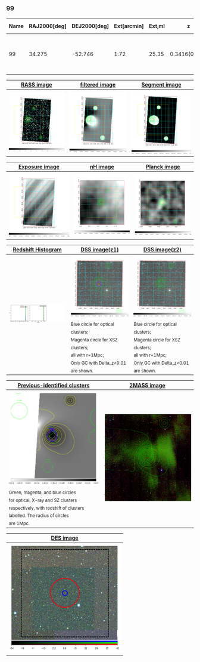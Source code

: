 <div STYLE="page-break-after: always;"></div>

### 99

|Name|RAJ2000[deg]|DEJ2000[deg] |Ext[arcmin]| Ext,ml | z | z_src| C|GC(XSZ,Delta_z<0.01)| GC(OPT,Delta_z<0.01)|GC| R_sig[arcmin] | R500[arcmin] | R500[Mpc]| CRsig[c/s] | CR500[c/s] |L500[1E44 erg/s]|F500[1E-12 erg/s/cm^2]| M500[1E14 Msun]|Tx[keV]|Cnt_sig|Beta|Rc[arcmin]|Comment|Alias|
|---|---|---|---|---|---|------|---|--------|---------|----------|---|---|---|---|---|---|---|---|---|---|---|---|---|---|
|99| 34.275| -52.746| 1.72| 25.35| 0.3416(0.000)| z_xsz| B| B15, H13, MCXC, Tar| N| B15, H13, MCXC, N, PSZ2, Tar, W| 7.338| 4.378| 1.277| 0.147(0.036)| 0.138(0.034)| 10.828(1.172)| 2.778(0.301)| 8.45(0.41)| 8.96(0.28)| 55.3| 0.902(-0.111+0.070)| 4.142(-0.665+0.525)| -| k161|

|[RASS image](../image/99/99_img.pdf)|[filtered image](../image/99/99_fil.pdf)|[Segment image](../image/99/99_seg.pdf)|
|-------------------|--------------------|-------------------|
| <img src="../image/99/99_img.png" width="300">  | <img src="../image/99/99_fil.png" width="300">   | <img src="../image/99/99_seg.png" width="300">  |

|[Exposure image](../image/99/99_mex.pdf)| [nH image](../image/99/99_nh.pdf)| [Planck image](../image/99/99_p.pdf)|
|-------------------|--------------------|-------------------|
|<img src="../image/99/99_mex.png" width="300">   | <img src="../image/99/99_nh.png" width="300">    | <img src="../image/99/99_p.png" width="300"> |

|[Redshift Histogram](../image/99/99_zg.pdf) | [DSS image(z1)](../image/99/99_dss_z1.pdf)      |  [DSS image(z2)](../image/99/99_dss_z2.pdf)    |
|-------------------|--------------------|-------------------|
|<img src="../image/99/99_zg.png" width="300"> |<img src="../image/99/99_dss_z1.png" width="300"> <sub><br>Blue circle for optical clusters; <br>Magenta circle for XSZ clusters; <br>all with r=1Mpc; <br>Only GC with Delta_z<0.01 are shown. </sub>| <img src="../image/99/99_dss_z2.png" width="300"><sub><br>Blue circle for optical clusters; <br>Magenta circle for XSZ clusters; <br>all with r=1Mpc; <br>Only GC with Delta_z<0.01 are shown. </sub> |

|[Previous-identified clusters](../image/99/99_gc.pdf) | [2MASS image](../image/99/99_2mass.pdf)      |
|-------------------|-------------------|
|<img src=../image/99/99_gc.png width="300"> <br><sub>Green, magenta, and blue circles <br>for optical, X-ray and SZ clusters <br>respectively, with redshift of clusters <br>labelled. The radius of circles <br>are 1Mpc.</sub>|<img src="../image/99/99_2mass.png" width="300">  |

|[DES image](../image/99/99_des.pdf)   |
|-------------------|
| <img src="../image/99/99_des.png" width="300">  |

